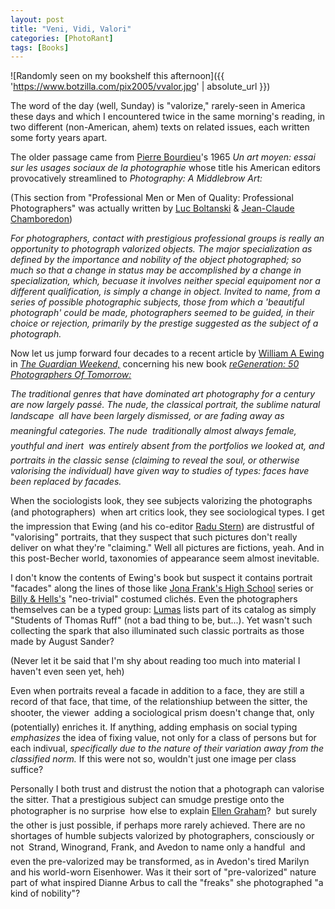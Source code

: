 ```yaml
---
layout: post
title: "Veni, Vidi, Valori"
categories: [PhotoRant]
tags: [Books]
---
```



![Randomly seen on my bookshelf this afternoon]({{ 'https://www.botzilla.com/pix2005/vvalor.jpg' | absolute_url }})


The word of the day (well, Sunday) is "valorize,"  rarely-seen in America these days and which I encountered twice in the same morning's reading, in two different (non-American, ahem) texts on related issues, each written some forty years apart.

The older passage came from <a href="http://en.wikipedia.org/wiki/Pierre_Bourdieu" target="_blank">Pierre Bourdieu</a>'s  1965 <cite>Un art moyen: essai sur les usages sociaux de la photographie</cite> whose title his American editors provocatively streamlined to <cite>Photography: A Middlebrow Art:</cite>

<!--more-->
(This section from "Professional Men or Men of Quality: Professional Photographers" was actually written by <a href="http://boltanski.chez.tiscali.fr/" target="_blank">Luc Boltanski</a> &amp; <a href="http://www.vcharite.univ-mrs.fr/shadyc/chambor.html" target="_blank">Jean-Claude Chamboredon</a>)

<i>For photographers, contact with prestigious professional groups is really an opportunity to photograph valorized objects. The major specialization as defined by the importance and nobility of the object photographed; so much so that a change in status may be accomplished by a change in specialization, which, becuase it involves neither special equipoment nor a different qualification, is simply a change in object. Invited to name, from a series of possible photographic subjects, those from which a 'beautiful photograph' could be made, photographers seemed to be guided, in their choice or rejection, primarily by the prestige suggested as the subject of a photograph.</i>

Now let us jump forward four decades to a recent article by <a href="http://www.elysee.ch/" target="_blank">William A Ewing</a> in <a href="http://www.guardian.co.uk/weekend/story/0,,1546911,00.html" target="_blank"><cite>The Guardian Weekend,</cite></a> concerning his new  book <a href="http://www.thamesandhudson.com/books/reGeneration/0500285829.mxs/27/0/" target="_blank"><cite>reGeneration: 50 Photographers Of Tomorrow:</cite></a>

<i>The traditional genres that have dominated art photography for a century are now largely pass&eacute;. The nude, the classical portrait, the sublime natural landscape &#151; all have been largely dismissed, or are fading away as meaningful categories. The nude &#151; traditionally almost always female, youthful and inert &#151; was entirely absent from the portfolios we looked at, and portraits in the classic sense (claiming to reveal the soul, or otherwise valorising the individual) have given way to studies of types: faces have been replaced by facades.</i>

When the sociologists look, they see subjects valorizing the photographs (and photographers) &#151; when art critics look, they see sociological types. I get the impression that Ewing (and his co-editor <a href="http://worldpressphoto.org/index.php?option=com_contact&task=view&contact_id=11&Itemid=50&catids=89,88" target="_blank">Radu Stern</a>) are distrustful of "valorising" portraits, that they suspect that such pictures don't really deliver on what they're "claiming." Well all pictures are fictions, yeah. And in this post-Becher world, taxonomies of appearance seem almost inevitable.

I don't know the contents of Ewing's book but suspect it contains portrait "facades" along the lines of those like <a href="http://www.sfacgallery.org/commissions.fsp?cname=commission03&boxsetid=38067" target="_blank">Jona Frank's High School</a> series or <a href="http://www.florencemoll.com/www/bios/billy-and-hells-en.php" target="_blank">Billy & Hells's</a> "neo-trivial" costumed clich&eacute;s. Even the photographers themselves can be a typed group: <a href="http://www.lumas.com/" target="_blank">Lumas</a> lists part of its catalog as simply "Students of Thomas Ruff" (not a bad thing to be, but...). Yet wasn't such collecting the spark that also illuminated such classic portraits as those made by August Sander?

(Never let it be said that I'm shy about reading too much into material I haven't even seen yet, heh)

Even when portraits reveal a facade in addition to a face, they are still a record of that face, that time, of the relationshiup between the sitter, the shooter, the viewer &#151; adding a sociological prism doesn't change that, only (potentially) enriches it. If anything, adding emphasis on social typing <i>emphasizes</i> the idea of fixing value, not only for a class of persons but for each indivual, <i>specifically due to the nature of their variation away from the classified norm.</i> If this were not so, wouldn't just one image per class suffice?

Personally I both trust and distrust the notion that a photograph can valorise the sitter. That a prestigious subject can smudge prestige onto the photographer is no surprise &#151; how else to explain <a href="http://www.newyorksocialdiary.com/socialdiary/2004/10_18_04/socialdiary10_18_04.php" target="_blank">Ellen Graham</a>? &#151; but surely the other is just possible, if perhaps more rarely achieved. There are no shortages of humble subjects valorized by photographers, consciously or not &#151; Strand, Winogrand, Frank, and Avedon to name only a handful &#151; and even the pre-valorized may be transformed, as in Avedon's tired Marilyn and his world-worn Eisenhower. Was it their sort of "pre-valorized" nature part of what inspired Dianne Arbus to call the "freaks" she photographed "a kind of nobility"? 
